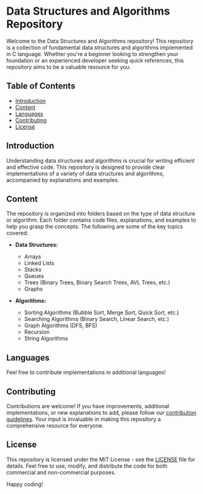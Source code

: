 # Data Structures and Algorithms Repository

Welcome to the Data Structures and Algorithms repository! This repository is a collection of fundamental data structures and algorithms implemented in C language. Whether you're a beginner looking to strengthen your foundation or an experienced developer seeking quick references, this repository aims to be a valuable resource for you.

## Table of Contents

- [Introduction](#introduction)
- [Content](#content)
- [Languages](#languages)
- [Contributing](#contributing)
- [License](#license)

## Introduction

Understanding data structures and algorithms is crucial for writing efficient and effective code. This repository is designed to provide clear implementations of a variety of data structures and algorithms, accompanied by explanations and examples.

## Content

The repository is organized into folders based on the type of data structure or algorithm. Each folder contains code files, explanations, and examples to help you grasp the concepts. The following are some of the key topics covered:

- **Data Structures:**
  - Arrays
  - Linked Lists
  - Stacks
  - Queues
  - Trees (Binary Trees, Binary Search Trees, AVL Trees, etc.)
  - Graphs

- **Algorithms:**
  - Sorting Algorithms (Bubble Sort, Merge Sort, Quick Sort, etc.)
  - Searching Algorithms (Binary Search, Linear Search, etc.)
  - Graph Algorithms (DFS, BFS)
  - Recursion
  - String Algorithms

## Languages

Feel free to contribute implementations in additional languages!

## Contributing

Contributions are welcome! If you have improvements, additional implementations, or new explanations to add, please follow our [contribution guidelines](CONTRIBUTING.md). Your input is invaluable in making this repository a comprehensive resource for everyone.

## License

This repository is licensed under the MIT License - see the [LICENSE](LICENSE) file for details. Feel free to use, modify, and distribute the code for both commercial and non-commercial purposes.

Happy coding!
